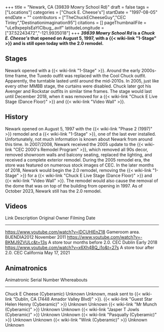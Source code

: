 +++
title = "Newark, CA (39839 Mowry School Rd)"
draft = false
tags = ["Locations"]
categories = ["Chuck E. Cheese's"]
startDate = "1997-08-05"
endDate = ""
contributors = ["TheChuckECheeseGuy","CEC Tinley","Destinationimagination95"]
citations = []
pageThumbnailFile = "uLe9xpepIsEaYIClbug_.avif"
latitudeLongitude = ["37.52243472","-121.9935018"]
+++
***39839 Mowry School Rd* is a *Chuck E. Cheese's* that opened on August 5, 1997, with a {{< wiki-link "1-Stage" >}} and is still open today with the 2.0 remodel.**

## Stages

Newark opened with a {{< wiki-link "1-Stage" >}}. Around the early 2000s-time frame, the Tuxedo outfit was replaced with the Cool Chuck outfit. Apparently, the turntable lasted until around the mid-2010s. In 2005, just like every other MMBB stage, the curtains were disabled. Chuck later got his Avenger and Rockstar outfits in similar time frames. The stage would last until December 2018, when it was removed for a {{< wiki-link "Chuck E Live Stage (Dance Floor)" >}} and {{< wiki-link "Video Wall" >}}.

## History

Newark opened on August 5, 1997 with the {{< wiki-link "Phase 2 (1997)" >}} remodel and a {{< wiki-link "1-Stage" >}}, one of the last ever installed. Unfortunately, not much information is known about Newark from around this time.
In 2007/2008, Newark received the 2005 update to the {{< wiki-link "CEC 2000's Remodel Program" >}}, which removed all 90s decor, removed showroom walls and balcony seating, replaced the lighting, and received a complete exterior remodel. During the 2005 remodel era, the store was featured on numerous stock images of CEC.
In the later months of 2018, Newark would begin the 2.0 remodel, removing the {{< wiki-link "1-Stage" >}} for a {{< wiki-link "Chuck E Live Stage (Dance Floor)" >}} and {{< wiki-link "Video Wall" >}}. The remodel would also cause the removal of the dome that was on top of the building from opening in 1997. As of October 2023, Newark still has the 2.0 remodel.

## Videos

  Link                                                Description                       Original Owner   Filming Date
  --------------------------------------------------- --------------------------------- ---------------- ---------------
  https://www.youtube.com/watch?v=lDCUHlEnZ18         Gameroom area.                    BUENDIA2012      November 2011
  https://www.youtube.com/watch?v=-BKMJ9ZVULc&t=13s   A store tour months before 2.0.   CEC Dublin       Early 2018
  https://www.youtube.com/watch?v=x6Xh4BQ_i1o&t=27s   A store tour after 2.0.           CEC California   May 17, 2021

## Animatronics

  Animatronic                                                  Serial Number   Whereabouts
  ------------------------------------------------------------ --------------- -------------------------------------------------------------------------------------
  Chuck E Cheese (Cyberamic)                                   Unknown         Unknown, mask sent to {{< wiki-link "Dublin, CA (7448 Amador Valley Blvd)" >}}.
  {{< wiki-link "Guest Star Helen Henny (Cyberamic)" >}}   Unknown         Unknown
  {{< wiki-link "Mr Munch (Cyberamic)" >}}                 Unknown         Unknown
  {{< wiki-link "Jasper T Jowls (Cyberamic)" >}}           Unknown         Unknown
  {{< wiki-link "Pasqually (Cyberamic)" >}}                Unknown         Unknown
  {{< wiki-link "Wink (Cyberamic)" >}}                     Unknown         Unknown
